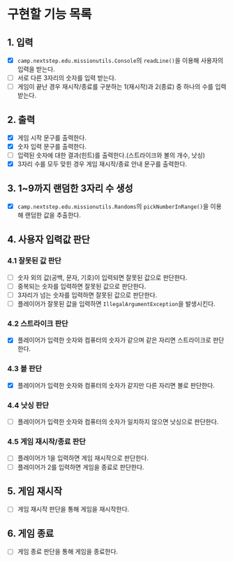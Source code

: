 # 구현할 기능 목록

## 1. 입력

 - [x] `camp.nextstep.edu.missionutils.Console`의 `readLine()`을 이용해 사용자의 입력을 받는다.
 - [ ] 서로 다른 3자리의 숫자를 입력 받는다.
 - [ ] 게임이 끝난 경우 재시작/종료를 구분하는 1(재시작)과 2(종료) 중 하나의 수를 입력 받는다.

## 2. 출력

 - [x] 게임 시작 문구를 출력한다.
 - [x] 숫자 입력 문구를 출력한다.
 - [ ] 입력된 숫자에 대한 결과(힌트)를 출력한다.(스트라이크와 볼의 개수, 낫싱)
 - [x] 3자리 수를 모두 맞힌 경우 게임 재시작/종료 안내 문구를 출력한다.

## 3. 1~9까지 랜덤한 3자리 수 생성

 - [x] `camp.nextstep.edu.missionutils.Randoms`의 `pickNumberInRange()`을 이용해 랜덤한 값을 추출한다.

## 4. 사용자 입력값 판단

### 4.1 잘못된 값 판단

 - [ ] 숫자 외의 값(공백, 문자, 기호)이 입력되면 잘못된 값으로 판단한다.
 - [ ] 중복되는 숫자를 입력하면 잘못된 값으로 판단한다.
 - [ ] 3자리가 넘는 숫자를 입력하면 잘못된 값으로 판단한다.
 - [ ] 플레이어가 잘못된 값을 입력하면 `IllegalArgumentException`을 발생시킨다.

### 4.2 스트라이크 판단

 - [x] 플레이어가 입력한 숫자와 컴퓨터의 숫자가 같으며 같은 자리면 스트라이크로 판단한다.

### 4.3 볼 판단

 - [x] 플레이어가 입력한 숫자와 컴퓨터의 숫자가 같지만 다른 자리면 볼로 판단한다. 

### 4.4 낫싱 판단

 - [ ] 플레이어가 입력한 숫자와 컴퓨터의 숫자가 일치하지 않으면 낫싱으로 판단한다.

### 4.5 게임 재시작/종료 판단

 - [ ] 플레이어가 1을 입력하면 게임 재시작으로 판단한다.
 - [ ] 플레이어가 2를 입력하면 게임을 종료로 판단한다.

## 5. 게임 재시작

 - [ ] 게임 재시작 판단을 통해 게임을 재시작한다.

## 6. 게임 종료

 - [ ] 게임 종료 판단을 통해 게임을 종료한다.